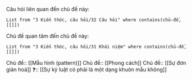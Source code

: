 Câu hỏi liên quan đến chủ đề này:
```dataview
List from "3 Kiến thức, câu hỏi/32 Câu hỏi" where contains(chủ-đề,[[]]) 
```

Chủ đề quan tâm đến chủ đề này:
```dataview
List from "3 Kiến thức, câu hỏi/31 Khái niệm" where contains(chủ-đề,[[]]) 
```
Chủ đề:: [[Mẫu hình (pattern)]]
Chủ đề:: [[Phong cách]]
Chủ đề:: [[Sự đơn giản hoá]]
❓:: [[Sự kỷ luật có phải là một dạng khuôn mẫu không]] 
